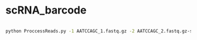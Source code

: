 # scRNA_barcode
```bash

python ProccessReads.py -1 AATCCAGC_1.fastq.gz -2 AATCCAGC_2.fastq.gz-s 4 -o Sample1

```




